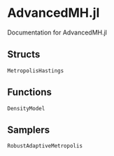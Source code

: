 # AdvancedMH.jl

Documentation for AdvancedMH.jl


## Structs
```@docs
MetropolisHastings
```

## Functions
```@docs
DensityModel
```

## Samplers

```@docs
RobustAdaptiveMetropolis
```
